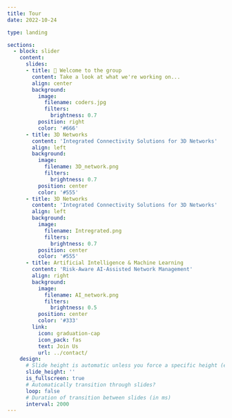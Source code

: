 ```yaml
---
title: Tour
date: 2022-10-24

type: landing

sections:
  - block: slider
    content:
      slides:
      - title: 👋 Welcome to the group
        content: Take a look at what we're working on...
        align: center
        background:
          image:
            filename: coders.jpg
            filters:
              brightness: 0.7
          position: right
          color: '#666'
      - title: 3D Networks
        content: 'Integrated Connectivity Solutions for 3D Networks'
        align: left
        background:
          image:
            filename: 3D_network.png
            filters:
              brightness: 0.7
          position: center
          color: '#555'
      - title: 3D Networks
        content: 'Integrated Connectivity Solutions for 3D Networks'
        align: left
        background:
          image:
            filename: Intregrated.png
            filters:
              brightness: 0.7
          position: center
          color: '#555'
      - title: Artificial Intelligence & Machine Learning
        content: 'Risk-Aware AI-Assisted Network Management'
        align: right
        background:
          image:
            filename: AI_network.png
            filters:
              brightness: 0.5
          position: center
          color: '#333'
        link:
          icon: graduation-cap
          icon_pack: fas
          text: Join Us
          url: ../contact/
    design:
      # Slide height is automatic unless you force a specific height (e.g. '400px')
      slide_height: ''
      is_fullscreen: true
      # Automatically transition through slides?
      loop: false
      # Duration of transition between slides (in ms)
      interval: 2000
---
```

